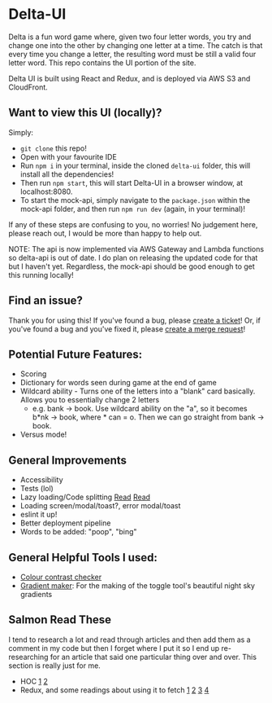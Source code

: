# Delta-UI

Delta is a fun word game where, given two four letter words, you try and change one into the other by changing one letter at a time. The catch is that every time you change a letter, the resulting word must be still a valid four letter word. This repo contains the UI portion of the site.

Delta UI is built using React and Redux, and is deployed via AWS S3 and CloudFront. 

## Want to view this UI (locally)?
Simply:
- `git clone` this repo!
- Open with your favourite IDE
- Run `npm i` in your terminal, inside the cloned `delta-ui` folder, this will install all the dependencies!
- Then run `npm start`, this will start Delta-UI in a browser window, at localhost:8080. 
- To start the mock-api, simply navigate to the `package.json` within the mock-api folder, and then run `npm run dev` (again, in your terminal)!

If any of these steps are confusing to you, no worries! No judgement here, please reach out, I would be more than happy to help out. 

NOTE: The api is now implemented via AWS Gateway and Lambda functions so delta-api is out of date. I do plan on releasing the updated code for that but I haven't yet. Regardless, the mock-api should be good enough to get this running locally! 

## Find an issue?
Thank you for using this! If you've found a bug, please [create a ticket](https://github.com/chinanwu/delta-ui/issues)! Or, if you've found a bug and you've fixed it, please [create a merge request](https://github.com/chinanwu/delta-ui/pulls)!

## Potential Future Features:
- Scoring
- Dictionary for words seen during game at the end of game
- Wildcard ability - Turns one of the letters into a "blank" card basically. Allows you to essentially change 2 letters
    - e.g. bank -> book. Use wildcard ability on the "a", so it becomes b*nk -> book, where * can = o. Then we can go straight from bank -> book.
- Versus mode!

## General Improvements
- Accessibility
- Tests (lol)
- Lazy loading/Code splitting [Read](https://blog.logrocket.com/lazy-loading-components-in-react-16-6-6cea535c0b52/) [Read](https://reactjs.org/docs/code-splitting.html)
- Loading screen/modal/toast?, error modal/toast
- eslint it up!
- Better deployment pipeline
- Words to be added: "poop", "bing"

## General Helpful Tools I used:
- [Colour contrast checker](https://webaim.org/resources/contrastchecker/)
- [Gradient maker](https://mycolor.space/gradient): For the making of the toggle tool's beautiful night sky gradients

## Salmon Read These
I tend to research a lot and read through articles and then add them as a comment in my code but then I forget where I put it so I end up re-researching for an article that said one particular thing over and over. This section is really just for me.
- HOC [1](https://medium.com/@soorajchandran/introduction-to-higher-order-components-hoc-in-react-383c9343a3aa) [2](https://medium.com/@rossbulat/how-to-use-react-higher-order-components-c0be6821eb6c)
- Redux, and some readings about using it to fetch [1](https://medium.com/@stowball/a-dummys-guide-to-redux-and-thunk-in-react-d8904a7005d3) [2](https://medium.com/@kylpo/redux-best-practices-eef55a20cc72) [3](https://redux.js.org/recipes/structuring-reducers/initializing-state/) [4](https://redux-actions.js.org/api/handleaction)
